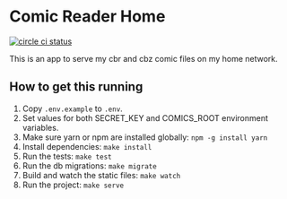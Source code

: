 # Comic Reader Home

[![circle ci status](https://circleci.com/gh/jgasteiz/comic-reader-home.svg?style=shield&circle-token=:circle-token)](https://circleci.com/gh/jgasteiz/comic-reader-home/tree/master)

This is an app to serve my cbr and cbz comic files on my home network.

## How to get this running

1. Copy `.env.example` to `.env`.
2. Set values for both SECRET_KEY and COMICS_ROOT environment variables.
3. Make sure yarn or npm are installed globally: `npm -g install yarn`
4. Install dependencies: `make install`
5. Run the tests: `make test`
6. Run the db migrations: `make migrate`
8. Build and watch the static files: `make watch`
7. Run the project: `make serve`
